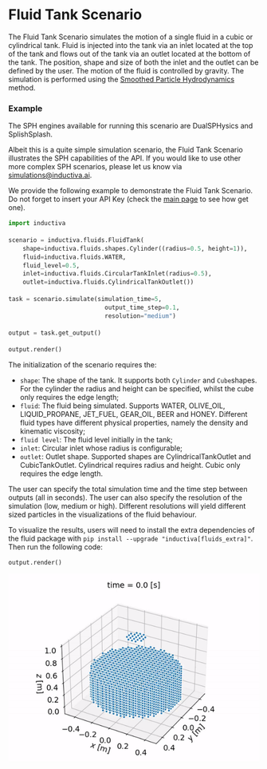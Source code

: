 # Fluid Tank Scenario

The Fluid Tank Scenario simulates the motion of a single fluid in a cubic or cylindrical tank.
Fluid is injected into the tank via an inlet located at the top of the tank and
flows out of the tank via an outlet located at the bottom of the tank. The position,
shape and size of both the inlet and the outlet can be defined by the user. The
motion of the fluid is controlled by gravity. The simulation is performed using
the [Smoothed Particle Hydrodynamics](https://en.wikipedia.org/wiki/Smoothed-particle_hydrodynamics)
method.

### Example

The SPH engines available for running this scenario are DualSPHysics and SplishSplash.

Albeit this is a quite simple simulation scenario, the Fluid Tank Scenario illustrates the
SPH capabilities of the API. If you would like to use other more complex SPH scenarios,
please let us know via simulations@inductiva.ai.

We provide the following example to demonstrate the Fluid Tank Scenario. Do not forget to insert
your API Key (check the [main page](https://github.com/inductiva/inductiva/tree/main#api-access-tokens) to see how get one).

```python
import inductiva

scenario = inductiva.fluids.FluidTank(
    shape=inductiva.fluids.shapes.Cylinder((radius=0.5, height=1)),
    fluid=inductiva.fluids.WATER,
    fluid_level=0.5,
    inlet=inductiva.fluids.CircularTankInlet(radius=0.5),
    outlet=inductiva.fluids.CylindricalTankOutlet())

task = scenario.simulate(simulation_time=5,
                           output_time_step=0.1,
                           resolution="medium")

output = task.get_output()

output.render()
```

The initialization of the scenario requires the:
- `shape`: The shape of the tank. It supports both `Cylinder` and `Cube`shapes.
For the cylinder the radius and height can be specified, whilst the cube only
 requires the edge length;
- `fluid`: The fluid being simulated. Supports WATER, OLIVE_OIL, LIQUID_PROPANE,
JET_FUEL, GEAR_OIL, BEER and HONEY. Different fluid types have different physical
properties, namely the density and kinematic viscosity;
- `fluid level`: The fluid level initially in the tank;
- `inlet`: Circular inlet whose radius is configurable;
- `outlet`: Outlet shape. Supported shapes are CylindricalTankOutlet and 
CubicTankOutlet. Cylindrical requires radius and height. Cubic only requires the
edge length.

The user can specify the total simulation time and the time step between outputs
(all in seconds). The user can also specify the resolution of the simulation
(low, medium or high). Different resolutions will yield different sized particles
in the visualizations of the fluid behaviour. 

To visualize the results, users will need to install the extra dependencies of the fluid package with `pip install --upgrade "inductiva[fluids_extra]"`. 
Then run the following code:

```python
output.render()
```

![Fluid tank simulation.](resources/media/fluid_tank.gif)
